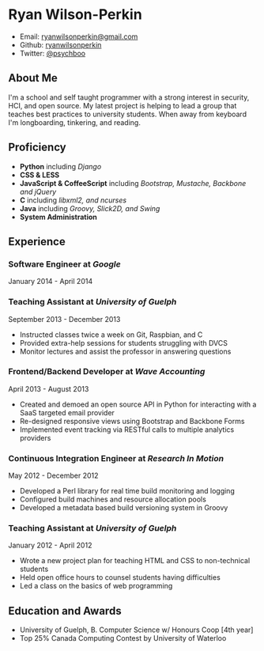Ryan Wilson-Perkin
==================

* Email: ryanwilsonperkin@gmail.com
* Github: [ryanwilsonperkin](https://github.com/ryanwilsonperkin)
* Twitter: [@psychboo](http://twitter.com/psychboo)

About Me
--------
I'm a school and self taught programmer with a strong interest in security, HCI, and open source. My latest project is helping to lead a group that teaches best practices to university students. When away from keyboard I'm longboarding, tinkering, and reading.

Proficiency
-----------
* **Python** including *Django*
* **CSS & LESS**
* **JavaScript & CoffeeScript** including *Bootstrap, Mustache, Backbone and jQuery*
* **C** including *libxml2, and ncurses*
* **Java** including *Groovy, Slick2D, and Swing*
* **System Administration**

Experience
----------
### **Software Engineer** at *Google*
January 2014 - April 2014

### **Teaching Assistant** at *University of Guelph*
September 2013 - December 2013

* Instructed classes twice a week on Git, Raspbian, and C
* Provided extra-help sessions for students struggling with DVCS
* Monitor lectures and assist the professor in answering questions

### **Frontend/Backend Developer** at *Wave Accounting*
April 2013 - August 2013

* Created and demoed an open source API in Python for interacting with a SaaS targeted email provider
* Re-designed responsive views using Bootstrap and Backbone Forms
* Implemented event tracking via RESTful calls to multiple analytics providers

### **Continuous Integration Engineer** at *Research In Motion*
May 2012 - December 2012

* Developed a Perl library for real time build monitoring and logging
* Configured build machines and resource allocation pools
* Developed a metadata based build versioning system in Groovy

### **Teaching Assistant** at *University of Guelph*
January 2012 - April 2012

* Wrote a new project plan for teaching HTML and CSS to non-technical students
* Held open office hours to counsel students having difficulties
* Led a class on the basics of web programming

Education and Awards
--------------------
* University of Guelph, B. Computer Science w/ Honours Coop [4th year]
* Top 25% Canada Computing Contest by University of Waterloo

